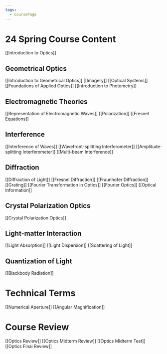 ```yaml
---
tags:
  - CoursePage
---
```

# 24 Spring Course Content
[[Introduction to Optics]]
## Geometrical Optics
[[Introduction to Geometrical Optics]]
[[Imagery]]
[[Optical Systems]]
[[Foundations of Applied Optics]]
[[Introduction to Photometry]]

## Electromagnetic Theories
[[Representation of Electromagnetic Waves]]
[[Polarization]]
[[Fresnel Equations]]

## Interference
[[Interference of Waves]]
[[Wavefront-splitting Interferometer]]
[[Amplitude-splitting Interferometer]]
[[Multi-beam Interference]]

## Diffraction
[[Diffraction of Light]]
[[Fresnel Diffraction]]
[[Fraunhofer Diffraction]]
[[Grating]]
[[Fourier Transformation in Optics]]
[[Fourier Optics]]
[[Optical Information]]

## Crystal Polarization Optics
[[Crystal Polarization Optics]]

## Light-matter Interaction
[[Light Absorption]]
[[Light Dispersion]]
[[Scattering of Light]]
## Quantization of Light
[[Blackbody Radiation]]
# Technical Terms
[[Numerical Aperture]]
[[Angular Magnification]]

# Course Review
[[Optics Review]]
[[Optics Midterm Review]]
[[Optics Midterm Test]]
[[Optics Final Review]]
